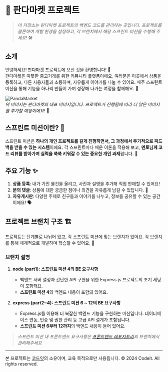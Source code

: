 # 🐼 판다마켓 프로젝트

> _이 저장소는 판다마켓 프로젝트의 백엔드 코드를 관리하는 곳입니다. 프로젝트를 클론하여 개발 환경을 설정하고, 각 브랜치에서 해당 스프린트 미션을 수행해 주세요!_ 🛠️

## 소개

안녕하세요! 판다마켓 프로젝트에 오신 것을 환영합니다! 🥳  
판다마켓은 따뜻한 중고거래를 위한 커뮤니티 플랫폼이에요. 여러분은 이곳에서 상품을 등록하고, 다른 사용자들과 소통하며, 자유롭게 이야기를 나눌 수 있어요. 매주 스프린트 미션을 통해 기능을 하나씩 만들어 가며 성장해 나가는 여정을 함께해요. 🚀

![PandaMarket](https://github.com/user-attachments/assets/3784b99f-73c9-4349-a9a9-92b2a7563574)  
_위 이미지는 판다마켓의 대표 이미지입니다. 프로젝트가 진행됨에 따라 더 많은 이미지를 추가할 예정이에요!_ 📸

## 스프린트 미션이란? 🤔

스프린트 미션은 **하나의 개인 프로젝트를 길게 진행하면서, 그 과정에서 주기적으로 피드백을 받을 수 있는 시스템**이에요. 각 스프린트마다 배운 이론을 적용해 보고, **멘토님께 코드 리뷰를 받아가며 실력을 쑥쑥 키워갈 수 있는 중요한 개인 과제**랍니다. 💪

## 주요 기능 ✨

1. **상품 등록**: 내가 가진 물건을 올리고, 사진과 설명을 추가해 직접 판매할 수 있어요!
2. **문의 댓글**: 상품에 대한 궁금한 점이나 의견을 자유롭게 남길 수 있답니다. 📝
3. **자유게시판**: 다양한 주제로 친구들과 이야기를 나누고, 정보를 공유할 수 있는 공간이에요! 🗣️

## 프로젝트 브랜치 구조 🏗️

프로젝트는 단계별로 나뉘어 있고, 각 스프린트 미션에 맞는 브랜치가 있어요. 각 브랜치를 통해 체계적으로 개발하며 학습할 수 있어요. 🎯

### 브랜치 설명

1. **node (part1): 스프린트 미션 4의 BE 요구사항**

   - 백엔드 서버 설정과 간단한 API 구현을 위한 Express.js 프로젝트의 초기 세팅이 포함돼요.
   - **스프린트 미션 4**의 백엔드 내용이 포함돼 있어요.

2. **express (part2~4): 스프린트 미션 6 ~ 12의 BE 요구사항**
   - Express.js를 이용해 더 복잡한 백엔드 기능을 구현하는 미션입니다. 데이터베이스 연동, 인증 및 권한 관리 등 고급 API 설계가 포함됩니다.
   - **스프린트 미션 6부터 12까지**의 백엔드 내용이 들어 있어요.

> _스프린트 미션 내 프론트엔드 요구사항은 [프론트엔드 레포지토리](https://github.com/codeit-sprint-fullstack/6-Sprint-mission-FE)의 브랜치에서 관리해주세요_

---

본 프로젝트는 [코드잇](https://www.codeit.kr)의 소유이며, 교육 목적으로만 사용됩니다. © 2024 Codeit. All rights reserved.
